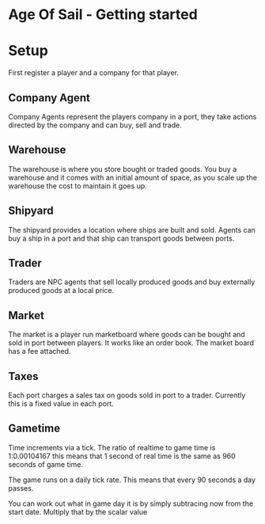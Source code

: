 # Age Of Sail - Getting started

# Setup
First register a player and a company for that player.

## Company Agent
Company Agents represent the players company in a port, they take actions directed by the company and can buy, sell and trade.

## Warehouse
The warehouse is where you store bought or traded goods. You buy a warehouse and it comes with an initial amount of space, as you scale up the warehouse the cost to maintain it goes up.

## Shipyard
The shipyard provides a location where ships are built and sold. Agents can buy a ship in a port and that ship can transport goods between ports.

## Trader
Traders are NPC agents that sell locally produced goods and buy externally produced goods at a local price.

## Market
The market is a player run marketboard where goods can be bought and sold in port between players. It works like an order book. The market board has a fee attached.

## Taxes
Each port charges a sales tax on goods sold in port to a trader. Currently this is a fixed value in each port.

## Gametime
Time increments via a tick. The ratio of realtime to game time is 1:0.00104167
this means that 1 second of real time is the same as 960 seconds of game time.

The game runs on a daily tick rate. This means that every 90 seconds a day passes.

You can work out what in game day it is by simply subtracing now from the start date. Multiply that by the scalar value
